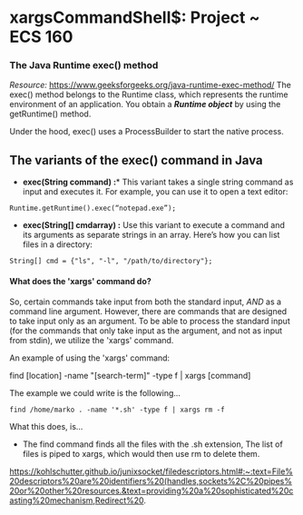 # xargsCommandShell$: Project ~ ECS 160


### The Java Runtime exec() method
*Resource:*
https://www.geeksforgeeks.org/java-runtime-exec-method/
The exec() method belongs to the Runtime class, which represents the runtime environment of an application. You obtain a ***Runtime object*** by using the getRuntime() method.

Under the hood, exec() uses a ProcessBuilder to start the native process.


## The variants of the exec() command in Java
- **exec(String command) :*** This variant takes a single string command as input and executes it. For example, you can use it to open a text editor:

```
Runtime.getRuntime().exec(“notepad.exe”);
```
- ****exec(String[] cmdarray) :**** Use this variant to execute a command and its arguments as separate strings in an array. Here’s how you can list files in a directory:
```
String[] cmd = {"ls", "-l", "/path/to/directory"};
```

#### What does the 'xargs' command do?
So, certain commands take input from both the standard input, *AND* as a command line argument. However, there are commands that are designed to take input only as an argument. To be able to process the standard input (for the commands that only take input as the argument, and not as input from stdin), we utilize the 'xargs' command.

An example of using the 'xargs' command:

find [location] -name "[search-term]" -type f | xargs [command]

The example we could write is the following...

```
find /home/marko . -name '*.sh' -type f | xargs rm -f
```

What this does, is...
- The find command finds all the files with the .sh extension, The list of files is piped to xargs, which would then use rm to delete them.



https://kohlschutter.github.io/junixsocket/filedescriptors.html#:~:text=File%20descriptors%20are%20identifiers%20(handles,sockets%2C%20pipes%20or%20other%20resources.&text=providing%20a%20sophisticated%20casting%20mechanism,Redirect%20.